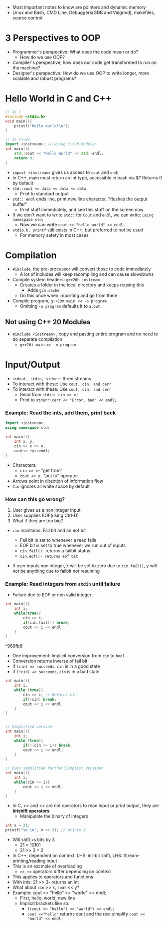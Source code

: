 - Most important notes to know are pointers and dynamic memory
- Linux and Bash, CMD Line, Debuggers(GDB and Valgrind), makefiles, source control
# 3 Perspectives to OOP

- Programmer's perspective: What does the code mean or do?
	- How do we use OOP?
- Compiler's perspective, how does our code get transformed to run on the machine?
- Designer's perspective: How do we use OOP to write longer, more scalable and robust programs?


# Hello World in C and C++

```c
// In C
#include <stdio.h>
void main(){
    printf("Hello world!\n");
}
```

```cpp
// In C++20
import <iostream>; // Using C++20 Modules
int main(){
    std::cout << "Hello World" << std::endl;
    return 0;
}
```

- `import <iostream>` gives us access to `cout` and `endl`
- In C++, main must return an int type, accessible in bash via $? Returns 0 by default
- `std::cout << data << data << data`
	- Print to standard output
- `std:: endl` ends line, print new line character, "flushes the output buffer"
	- Print stuff immediately, and see this stuff on the screen now
- If we don't want to write `std::` for `Cout` and `endl`, we can write: `using namespace std;`
  - Now we can write `cout << "hello world" << endl;`
- `stdio.h, printf` still exists in C++, but preferred to not be used
  - For memory safety in most cases
    
# Compilation

- `#include`, the pre-processor will convert those to code immediately  
	- A lot of includes will keep recompiling and can cause slowdowns
- Compile system headers: `g++20h iostream`
  - Creates a folder in the local directory and keeps reusing this
	  - Adds `gcm.cache`
  - Do this once when importing and go from there
- Compile program, `g++20m main << -o program`
  - Omitting `-o program` defaults it to `a.out`
## Not using C++ 20 Modules

- `#include <iostream>` , copy and pasting entire program and no need to do separate compilation
  - `g++20i main.cc -o program`

# Input/Output
- `stdout, stdin, stderr`- three streams
- To interact with these: Use `cout, cin, and cerr`
- To interact with these: Use `cout, cin, and cerr`
  - Read from `stdin: cin >> x;`
  - Print to `stderr`: `cerr << "Error, bad" << endl;`

### Example: Read the ints, add them, print back

```cpp
import <iostream>;
using namespace std;

int main(){
    int x, y;
    cin >> x >> y;
    cout<< +y<<endl;
}
```

- Characters:
  - `cin >> x`- "get from"
  - `cout << y`- "put to" operator
- Arrows point in direction of information flow
- `Cin` ignores all white space by default

### How can this go wrong?

1. User gives us a non integer input
2. User supplies EOF(using Ctrl-D)
3. What if they are too big?
- `cin` maintains: Fail bit and an eof bit
  - Fail bit is set to whenever a read fails
  - EOF bit is set to true whenever we run out of inputs
  - `cin.fail()`- returns a failbit status
  - `cin.eof()- returns eof bit`

- If user inputs non integer, `X` will be set to zero due to `cin.fail()`, y will not be anything due to failbit not resuming

### Example: Read integers from `stdin` until failure

- Failure due to EOF or non valid integer

```cpp
int main(){
    int i;
    while(true){
        cin >> i;
        if(cin.fail()) break;
        cout << i << endl;
    }
}
```

^969fb8
- One improvement: Implicit conversion from `cin` to `bool`
- Conversion returns inverse of fail bit
- if `(cin) => succeeds`, `cin` is in a good state
- if `(!cin) => succeeds`, `cin` is in a bad state

```cpp
int main(){
    int i;
    while (true){
        cin >> i; // Returns cin
        if(!cin) break;
        cout << i << endl;
    }
}


// Simplified version
int main(){
    int i;
    while (true){
        if(!(cin >> i)) break;
        cout << i << endl;
    }
}

// Even simplified further(Simplest Version)
int main(){
    int i;
    while(cin >> i){
        cout << i << endl;
    }
}   
```

- In C, >> and << are not operators to read input or print output, they are **bitshift operators**
  - Manipulate the binary of integers
```c
int x = 21;
printf("%d \n", x >> 3); // prints 2
```
- Will shift `x`s bits by 3
  - 21 = 10101
  - 21 >> 3 = 2
- In C++, dependent on context. LHS: int-bit shift, LHS: Stream- printing/reading input
- This is an example of overloading
  - `>>`, `<<` operators differ depending on context
- This applies to operators and functions
- With ints: 21 >> 3- returns an int
- What about `cin` >> x, `cout` << y?
- Example: cout << "hello" << "world" << endl;
  - First, hello, world, new line
  - Implicit brackets like so:
	  - `((cout << "hello") << "world") << endl;`
	  - `cout <<"hello"` returns cout and the rest simplify `cout << "world" << endl;`